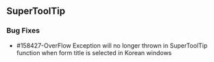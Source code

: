 ## SuperToolTip

### Bug Fixes

* \#158427-OverFlow Exception will no longer thrown in SuperToolTip function when form title is selected in Korean windows




